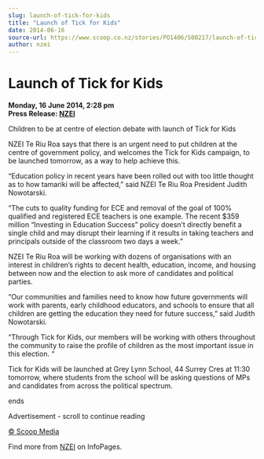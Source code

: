 ```yaml
---
slug: launch-of-tick-for-kids
title: "Launch of Tick for Kids"
date: 2014-06-16
source-url: https://www.scoop.co.nz/stories/PO1406/S00217/launch-of-tick-for-kids.htm
author: nzei
---
```

Launch of Tick for Kids
=======================

**Monday, 16 June 2014, 2:28 pm**  
**Press Release: [NZEI](https://info.scoop.co.nz/NZEI)**

Children to be at centre of election debate with launch of Tick for Kids

  
NZEI Te Riu Roa says that there is an urgent need to put children at the centre of government policy, and welcomes the Tick for Kids campaign, to be launched tomorrow, as a way to help achieve this.

“Education policy in recent years have been rolled out with too little thought as to how tamariki will be affected,” said NZEI Te Riu Roa President Judith Nowotarski.

“The cuts to quality funding for ECE and removal of the goal of 100% qualified and registered ECE teachers is one example. The recent $359 million “Investing in Education Success” policy doesn’t directly benefit a single child and may disrupt their learning if it results in taking teachers and principals outside of the classroom two days a week.”

NZEI Te Riu Roa will be working with dozens of organisations with an interest in children’s rights to decent health, education, income, and housing between now and the election to ask more of candidates and political parties.

“Our communities and families need to know how future governments will work with parents, early childhood educators, and schools to ensure that all children are getting the education they need for future success,” said Judith Nowotarski.

“Through Tick for Kids, our members will be working with others throughout the community to raise the profile of children as the most important issue in this election. “

Tick for Kids will be launched at Grey Lynn School, 44 Surrey Cres at 11:30 tomorrow, where students from the school will be asking questions of MPs and candidates from across the political spectrum.

ends

Advertisement - scroll to continue reading





[© Scoop Media](http://www.scoop.co.nz/about/terms.html)

Find more from [NZEI](https://info.scoop.co.nz/NZEI) on InfoPages.